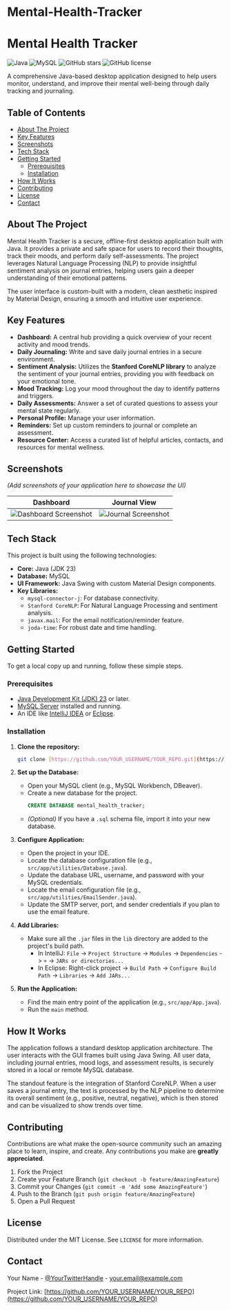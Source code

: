 # Mental-Health-Tracker

# Mental Health Tracker

![Java](https://img.shields.io/badge/Java-23-blue.svg?style=for-the-badge&logo=java)
![MySQL](https://img.shields.io/badge/MySQL-8.0-orange.svg?style=for-the-badge&logo=mysql)
![GitHub stars](https://img.shields.io/github/stars/YOUR_USERNAME/YOUR_REPO?style=for-the-badge)
![GitHub license](https://img.shields.io/github/license/YOUR_USERNAME/YOUR_REPO?style=for-the-badge)

A comprehensive Java-based desktop application designed to help users monitor, understand, and improve their mental well-being through daily tracking and journaling.

## Table of Contents
- [About The Project](#about-the-project)
- [Key Features](#key-features)
- [Screenshots](#screenshots)
- [Tech Stack](#tech-stack)
- [Getting Started](#getting-started)
  - [Prerequisites](#prerequisites)
  - [Installation](#installation)
- [How It Works](#how-it-works)
- [Contributing](#contributing)
- [License](#license)
- [Contact](#contact)

## About The Project

Mental Health Tracker is a secure, offline-first desktop application built with Java. It provides a private and safe space for users to record their thoughts, track their moods, and perform daily self-assessments. The project leverages Natural Language Processing (NLP) to provide insightful sentiment analysis on journal entries, helping users gain a deeper understanding of their emotional patterns.

The user interface is custom-built with a modern, clean aesthetic inspired by Material Design, ensuring a smooth and intuitive user experience.

## Key Features

- **Dashboard:** A central hub providing a quick overview of your recent activity and mood trends.
- **Daily Journaling:** Write and save daily journal entries in a secure environment.
- **Sentiment Analysis:** Utilizes the **Stanford CoreNLP library** to analyze the sentiment of your journal entries, providing you with feedback on your emotional tone.
- **Mood Tracking:** Log your mood throughout the day to identify patterns and triggers.
- **Daily Assessments:** Answer a set of curated questions to assess your mental state regularly.
- **Personal Profile:** Manage your user information.
- **Reminders:** Set up custom reminders to journal or complete an assessment.
- **Resource Center:** Access a curated list of helpful articles, contacts, and resources for mental wellness.

## Screenshots

*(Add screenshots of your application here to showcase the UI)*

| Dashboard | Journal View |
| :---: | :---: |
| ![Dashboard Screenshot](URL_TO_YOUR_SCREENSHOT) | ![Journal Screenshot](URL_TO_YOUR_SCREENSHOT) |

## Tech Stack

This project is built using the following technologies:

- **Core:** Java (JDK 23)
- **Database:** MySQL
- **UI Framework:** Java Swing with custom Material Design components.
- **Key Libraries:**
  - `mysql-connector-j`: For database connectivity.
  - `Stanford CoreNLP`: For Natural Language Processing and sentiment analysis.
  - `javax.mail`: For the email notification/reminder feature.
  - `joda-time`: For robust date and time handling.

## Getting Started

To get a local copy up and running, follow these simple steps.

### Prerequisites

- [Java Development Kit (JDK) 23](https://www.oracle.com/java/technologies/downloads/) or later.
- [MySQL Server](https://dev.mysql.com/downloads/mysql/) installed and running.
- An IDE like [IntelliJ IDEA](https://www.jetbrains.com/idea/) or [Eclipse](https://www.eclipse.org/downloads/).

### Installation

1.  **Clone the repository:**
    ```sh
    git clone [https://github.com/YOUR_USERNAME/YOUR_REPO.git](https://github.com/YOUR_USERNAME/YOUR_REPO.git)
    ```

2.  **Set up the Database:**
    - Open your MySQL client (e.g., MySQL Workbench, DBeaver).
    - Create a new database for the project.
      ```sql
      CREATE DATABASE mental_health_tracker;
      ```
    - *(Optional)* If you have a `.sql` schema file, import it into your new database.

3.  **Configure Application:**
    - Open the project in your IDE.
    - Locate the database configuration file (e.g., `src/app/utilities/Database.java`).
    - Update the database URL, username, and password with your MySQL credentials.
    - Locate the email configuration file (e.g., `src/app/utilities/EmailSender.java`).
    - Update the SMTP server, port, and sender credentials if you plan to use the email feature.

4.  **Add Libraries:**
    - Make sure all the `.jar` files in the `lib` directory are added to the project's build path.
      - In IntelliJ: `File` -> `Project Structure` -> `Modules` -> `Dependencies` -> `+` -> `JARs or directories...`
      - In Eclipse: Right-click project -> `Build Path` -> `Configure Build Path` -> `Libraries` -> `Add JARs...`

5.  **Run the Application:**
    - Find the main entry point of the application (e.g., `src/app/App.java`).
    - Run the `main` method.

## How It Works

The application follows a standard desktop application architecture. The user interacts with the GUI frames built using Java Swing. All user data, including journal entries, mood logs, and assessment results, is securely stored in a local or remote MySQL database.

The standout feature is the integration of Stanford CoreNLP. When a user saves a journal entry, the text is processed by the NLP pipeline to determine its overall sentiment (e.g., positive, neutral, negative), which is then stored and can be visualized to show trends over time.

## Contributing

Contributions are what make the open-source community such an amazing place to learn, inspire, and create. Any contributions you make are **greatly appreciated**.

1.  Fork the Project
2.  Create your Feature Branch (`git checkout -b feature/AmazingFeature`)
3.  Commit your Changes (`git commit -m 'Add some AmazingFeature'`)
4.  Push to the Branch (`git push origin feature/AmazingFeature`)
5.  Open a Pull Request

## License

Distributed under the MIT License. See `LICENSE` for more information.

## Contact

Your Name - [@YourTwitterHandle](https://twitter.com/YourTwitterHandle) - your.email@example.com

Project Link: [https://github.com/YOUR_USERNAME/YOUR_REPO](https://github.com/YOUR_USERNAME/YOUR_REPO)
